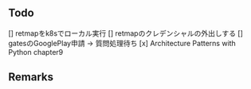 ## Todo
[] retmapをk8sでローカル実行
[] retmapのクレデンシャルの外出しする
[] gatesのGooglePlay申請 -> 質問処理待ち
[x] Architecture Patterns with Python chapter9

## Remarks

